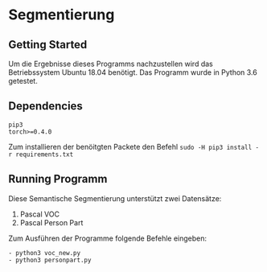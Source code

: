 # Segmentierung
## Getting Started
Um die Ergebnisse dieses Programms nachzustellen wird das Betriebssystem Ubuntu 18.04 benötigt. Das Programm wurde in Python 3.6 getestet.
## Dependencies

```
pip3
torch>=0.4.0
```
Zum installieren der benöitgten Packete den Befehl `sudo -H pip3 install -r requirements.txt`

## Running Programm

Diese Semantische Segmentierung unterstützt zwei Datensätze:
1. Pascal VOC
2. Pascal Person Part

Zum Ausführen der Programme folgende Befehle eingeben:

```
- python3 voc_new.py
- python3 personpart.py
```
